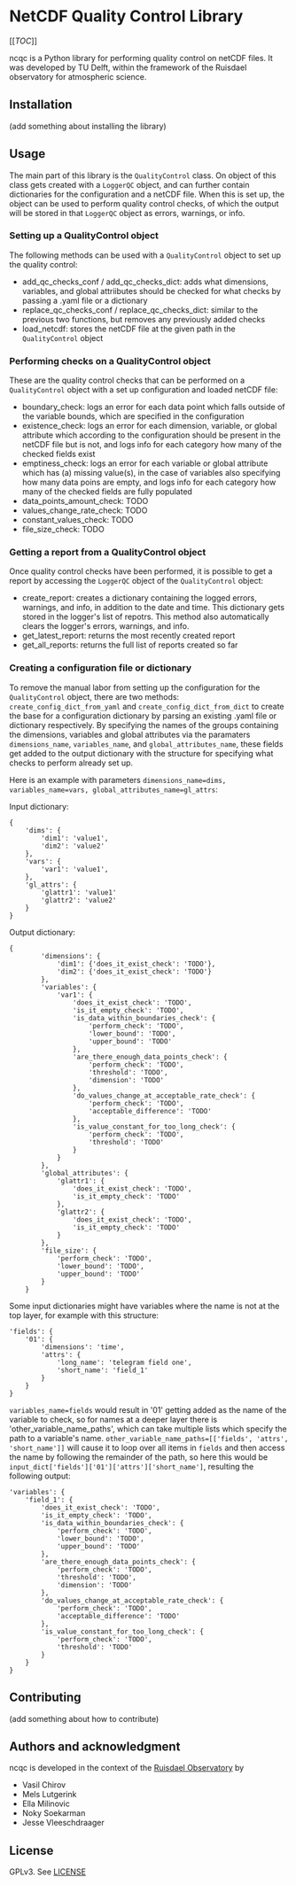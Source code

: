 # NetCDF Quality Control Library

[[_TOC_]]

ncqc is a Python library for performing quality control on netCDF files. It was developed by TU Delft, within the framework of the Ruisdael observatory for atmospheric science. 

## Installation
(add something about installing the library)

## Usage
The main part of this library is the `QualityControl` class. On object of this class gets created with a `LoggerQC` object, and can further contain dictionaries for the configuration and a netCDF file. When this is set up, the object can be used to perform quality control checks, of which the output will be stored in that `LoggerQC` object as errors, warnings, or info.

### Setting up a QualityControl object
The following methods can be used with a `QualityControl` object to set up the quality control:
* add_qc_checks_conf / add_qc_checks_dict: adds what dimensions, variables, and global attriibutes should be checked for what checks by passing a .yaml file or a dictionary
* replace_qc_checks_conf / replace_qc_checks_dict: similar to the previous two functions, but removes any previously added checks
* load_netcdf: stores the netCDF file at the given path in the `QualityControl` object

### Performing checks on a QualityControl object
These are the quality control checks that can be performed on a `QualityControl` object with a set up configuration and loaded netCDF file:
* boundary_check: logs an error for each data point which falls outside of the variable bounds, which are specified in the configuration
* existence_check: logs an error for each dimension, variable, or global attribute which according to the configuration should be present in the netCDF file but is not, and logs info for each category how many of the checked fields exist
* emptiness_check: logs an error for each variable or global attribute which has (a) missing value(s), in the case of variables also specifying how many data poins are empty, and logs info for each category how many of the checked fields are fully populated
* data_points_amount_check: TODO
* values_change_rate_check: TODO
* constant_values_check: TODO
* file_size_check: TODO

### Getting a report from a QualityControl object
Once quality control checks have been performed, it is possible to get a report by accessing the `LoggerQC` object of the `QualityControl` object:
* create_report: creates a dictionary containing the logged errors, warnings, and info, in addition to the date and time. This dictionary gets stored in the logger's list of repotrs. This method also automatically clears the logger's errors, warnings, and info.
* get_latest_report: returns the most recently created report
* get_all_reports: returns the full list of reports created so far

### Creating a configuration file or dictionary
To remove the manual labor from setting up the configuration for the `QualityControl` object, there are two methods: `create_config_dict_from_yaml` and `create_config_dict_from_dict` to create the base for a configuration dictionary by parsing an existing .yaml file or dictionary respectively. By specifying the names of the groups containing the dimensions, variables and global attributes via the paramaters `dimensions_name`, `variables_name`, and `global_attributes_name`, these fields get added to the output dictionary with the structure for specifying what checks to perform already set up.

Here is an example with parameters `dimensions_name=dims, variables_name=vars, global_attributes_name=gl_attrs`:

Input dictionary:
```
{
    'dims': {
        'dim1': 'value1',
        'dim2': 'value2'
    },
    'vars': {
        'var1': 'value1',
    },
    'gl_attrs': {
        'glattr1': 'value1'
        'glattr2': 'value2'
    }
}
```

Output dictionary:
```
{
        'dimensions': {
            'dim1': {'does_it_exist_check': 'TODO'},
            'dim2': {'does_it_exist_check': 'TODO'}
        },
        'variables': {
            'var1': {
                'does_it_exist_check': 'TODO',
                'is_it_empty_check': 'TODO',
                'is_data_within_boundaries_check': {
                    'perform_check': 'TODO',
                    'lower_bound': 'TODO',
                    'upper_bound': 'TODO'
                },
                'are_there_enough_data_points_check': {
                    'perform_check': 'TODO',
                    'threshold': 'TODO',
                    'dimension': 'TODO'
                },
                'do_values_change_at_acceptable_rate_check': {
                    'perform_check': 'TODO',
                    'acceptable_difference': 'TODO'
                },
                'is_value_constant_for_too_long_check': {
                    'perform_check': 'TODO',
                    'threshold': 'TODO'
                }
            }
        },
        'global_attributes': {
            'glattr1': {
                'does_it_exist_check': 'TODO',
                'is_it_empty_check': 'TODO'
            },
            'glattr2': {
                'does_it_exist_check': 'TODO',
                'is_it_empty_check': 'TODO'
            }
        },
        'file_size': {
            'perform_check': 'TODO',
            'lower_bound': 'TODO',
            'upper_bound': 'TODO'
        }
    }
```

Some input dictionaries might have variables where the name is not at the top layer, for example with this structure:

```
'fields': {
    '01': {
        'dimensions': 'time',
        'attrs': {
            'long_name': 'telegram field one',
            'short_name': 'field_1'
        }
    }
}
```

`variables_name=fields` would result in '01' getting added as the name of the variable to check, so for names at a deeper layer there is 'other_variable_name_paths', which can take multiple lists which specify the path to a variable's name. `other_variable_name_paths=[['fields', 'attrs', 'short_name']]` will cause it to loop over all items in `fields` and then access the name by following the remainder of the path, so here this would be `input_dict['fields']['01']['attrs']['short_name']`, resulting the following output:

```
'variables': {
    'field_1': {
        'does_it_exist_check': 'TODO',
        'is_it_empty_check': 'TODO',
        'is_data_within_boundaries_check': {
            'perform_check': 'TODO',
            'lower_bound': 'TODO',
            'upper_bound': 'TODO'
        },
        'are_there_enough_data_points_check': {
            'perform_check': 'TODO',
            'threshold': 'TODO',
            'dimension': 'TODO'
        },
        'do_values_change_at_acceptable_rate_check': {
            'perform_check': 'TODO',
            'acceptable_difference': 'TODO'
        },
        'is_value_constant_for_too_long_check': {
            'perform_check': 'TODO',
            'threshold': 'TODO'
        }
    }
}
```


## Contributing
(add something about how to contribute)

## Authors and acknowledgment
ncqc is developed in the context of the [Ruisdael Observatory](https://ruisdael-observatory.nl/) by

* Vasil Chirov
* Mels Lutgerink
* Ella Milinovic
* Noky Soekarman
* Jesse Vleeschdraager

## License
GPLv3. See [LICENSE](LICENSE)
